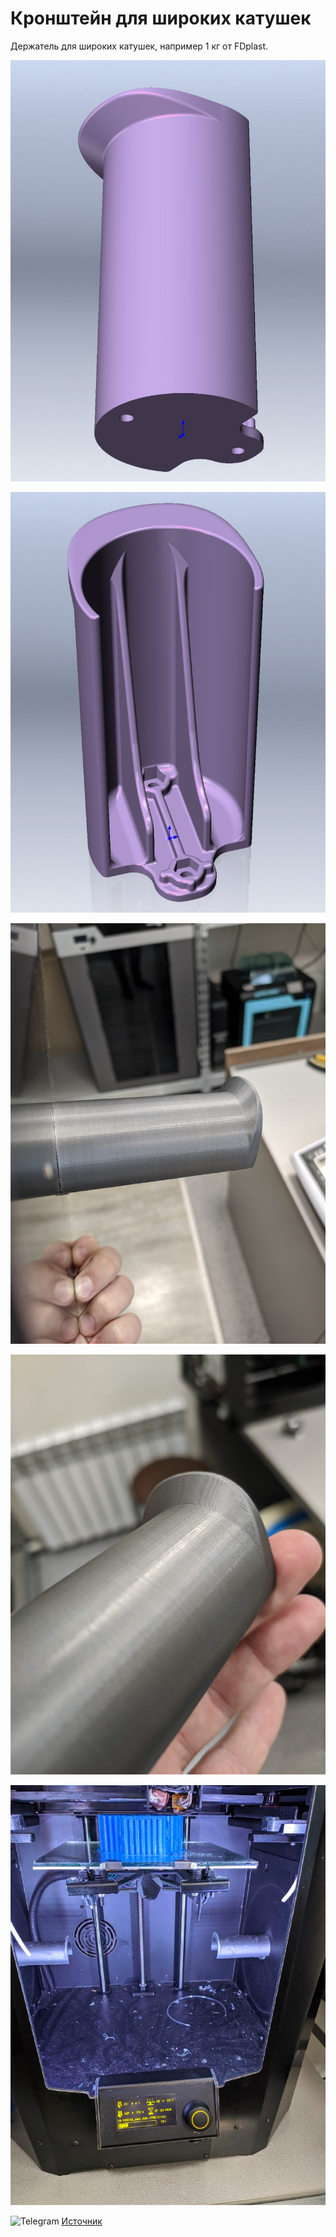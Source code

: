 # Кронштейн для широких катушек 

Держатель для широких катушек, например 1 кг от FDplast.

![Кронштейн_для_катушки_4_0](./img/Кронштейн_для_катушки_4_0.jpg)

![Кронштейн_для_катушки_4_1](./img/Кронштейн_для_катушки_4_1.jpg)

![Кронштейн_для_катушки_4_2](./img/Кронштейн_для_катушки_4_2.jpg)

![Кронштейн_для_катушки_4_3](./img/Кронштейн_для_катушки_4_3.jpg)

![Кронштейн_для_катушки_4_4](./img/Кронштейн_для_катушки_4_4.png)


<picture><source media="(prefers-color-scheme: dark)" srcset="https://cdn.simpleicons.org/telegram/white"> <source media="(prefers-color-scheme: light)" srcset="https://cdn.simpleicons.org/telegram/black"> <img src="https://cdn.simpleicons.org/telegram/.svg" alt="Telegram" alight=left height="20" width="20"></picture> [Источник](https://t.me/Picaso3dUnofficial/92732)
